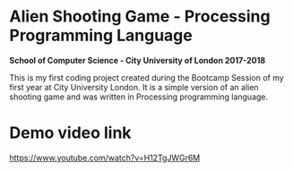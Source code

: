 # Alien Shooting Game - Processing Programming Language

**School of Computer Science - City University of London 2017-2018**

This is my first coding project created during the Bootcamp Session of my first year at City University London. It is a simple version of an alien shooting game and was written in Processing programming language.

# Demo video link
https://www.youtube.com/watch?v=H12TgJWGr6M
